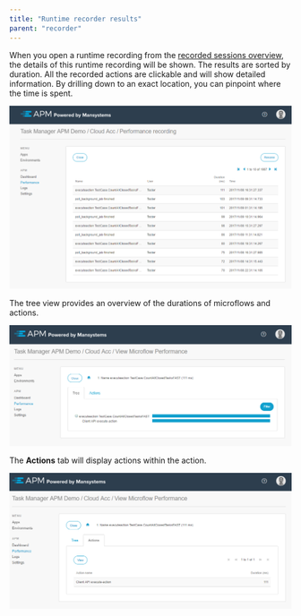 ```yaml
---
title: "Runtime recorder results"
parent: "recorder"
---
```


When you open a runtime recording from the [recorded sessions overview](recorder), the details of this runtime recording will be shown. The results are sorted by duration. All the recorded actions are clickable and will show detailed information. By drilling down to an exact location, you can pinpoint where the time is spent.

![](attachments/Performance_runtime_recording.png)

The tree view provides an overview of the durations of microflows and actions.

![](attachments/Performance_runtime_recording_ActionsTree.png)

The **Actions** tab will display actions within the action.

![](attachments/Performance_runtime_recording_ActionsActions.png)
